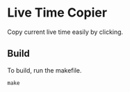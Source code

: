 # Live Time Copier

Copy current live time easily by clicking.

## Build

To build, run the makefile.

```shell
make
```
